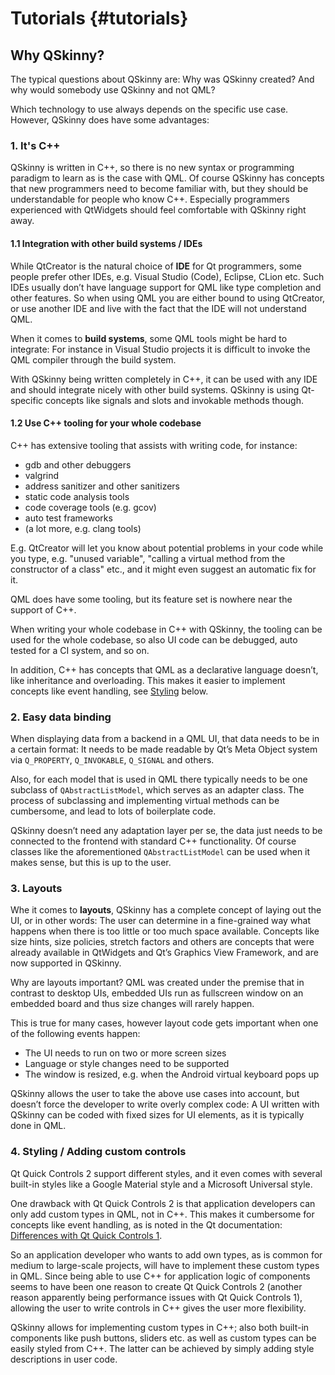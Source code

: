 # Tutorials {#tutorials}

## Why QSkinny?

The typical questions about QSkinny are: Why was QSkinny created? And why would
somebody use QSkinny and not QML?

Which technology to use always depends on the specific use case. However,
QSkinny does have some advantages:

### 1. It's C++

QSkinny is written in C++, so there is no new syntax or programming paradigm
to learn as is the case with QML. Of course QSkinny has concepts that
new programmers need to become familiar with, but they should be understandable
for people who know C++. Especially programmers experienced with
QtWidgets should feel comfortable with QSkinny right away.

#### 1.1 Integration with other build systems / IDEs

While QtCreator is the natural choice of **IDE** for Qt programmers,
some people prefer other IDEs, e.g. Visual
Studio (Code), Eclipse, CLion etc. Such IDEs usually don’t have language support
for QML like type completion and other features. So when using QML you are
either bound to using QtCreator, or use another IDE and live with the fact that
the IDE will not understand QML.

When it comes to **build systems**, some QML tools might be hard to integrate:
For instance in Visual Studio projects it is difficult to invoke the QML
compiler through the build system.

With QSkinny being written completely in C++, it can be used with any IDE and
should integrate nicely with other build systems. QSkinny is using Qt-specific
concepts like signals and slots and invokable methods though.

#### 1.2 Use C++ tooling for your whole codebase

C++ has extensive tooling that assists with writing code, for instance:

* gdb and other debuggers
* valgrind
* address sanitizer and other sanitizers
* static code analysis tools
* code coverage tools (e.g. gcov)
* auto test frameworks
* (a lot more, e.g. clang tools)

E.g. QtCreator will let you know about potential problems in your code while
you type, e.g. "unused variable", "calling a virtual method from the constructor
of a class" etc., and it might even suggest an automatic fix for it.

QML does have some tooling, but its feature set is nowhere near the support of
C++.

When writing your whole codebase in C++ with QSkinny, the tooling can be used
for the whole codebase, so also UI code can be debugged, auto tested for a
CI system, and so on.

In addition, C++ has concepts that QML as a declarative language doesn’t,
like inheritance and overloading. This makes it easier to implement concepts
like event handling, see [Styling](#Styling) below.

### 2. Easy data binding

When displaying data from a backend in a QML UI, that data needs to be in a
certain format: It needs to be made readable by Qt’s Meta Object system via
`Q_PROPERTY`, `Q_INVOKABLE`, `Q_SIGNAL` and others.

Also, for each model that is used in QML there typically needs to be one
subclass of `QAbstractListModel`, which serves as an adapter class. The process
of subclassing and implementing virtual methods can be cumbersome, and lead to
lots of boilerplate code.

QSkinny doesn’t need any adaptation layer per se, the data just needs to be
connected to the frontend with standard C++ functionality. Of course classes
like the aforementioned `QAbstractListModel` can be used when it makes sense,
but this is up to the user.

### 3. Layouts

Whe it comes to **layouts**, QSkinny has a complete concept of laying out the UI,
or in other words: The user can determine in a fine-grained way what happens
when there is too little or too much space available.
Concepts like size hints, size policies, stretch factors and others are concepts
that were already available in QtWidgets and Qt’s Graphics View Framework, and
are now supported in QSkinny.

Why are layouts important? QML was created under the premise that in contrast to
desktop UIs, embedded UIs run as fullscreen window on an embedded board and
thus size changes will rarely happen.

This is true for many cases, however layout code gets important when one of the
following events happen:

* The UI needs to run on two or more screen sizes
* Language or style changes need to be supported
* The window is resized, e.g. when the Android virtual keyboard pops up

QSkinny allows the user to take the above use cases into account, but doesn’t
force the developer to write overly complex code: A UI written with QSkinny can
be coded with fixed sizes for UI elements, as it is typically done in QML.

### 4. Styling / Adding custom controls

Qt Quick Controls 2 support different styles, and it even comes with several
built-in styles like a Google Material style and a Microsoft Universal style.

One drawback with Qt Quick Controls 2 is that application developers can only
add custom types in QML, not in C++. This makes it cumbersome for concepts
like event handling, as is noted in the Qt documentation:
[Differences with Qt Quick Controls 1](https://doc.qt.io/qt-5/qtquickcontrols2-differences.html).

So an application developer who wants to add own types, as is common for medium
to large-scale projects, will have to implement these custom types in QML.
Since being able to use C++ for application logic of components seems to have been
one reason to create Qt Quick Controls 2 (another reason apparently being performance
issues with Qt Quick Controls 1), allowing the user to write controls in C++ gives the user more flexibility.

QSkinny allows for implementing custom types in C++; also both built-in
components like push buttons, sliders etc. as well as custom types can be easily
styled from C++. The latter can be achieved by simply adding style
descriptions in user code.
